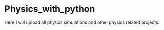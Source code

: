 # Physics_with_python
Here I will upload all physics simulations and other physics related projects.
